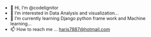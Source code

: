 - 👋 Hi, I’m @codelignitor
- 👀 I’m interested in Data Analysis and visualization...
- 🌱 I’m currently learning Django python frame work and Machine learning...
- 📫 How to reach me ... haris7887@hotmail.com

<!---
codelignitor/codelignitor is a ✨ special ✨ repository because its `README.md` (this file) appears on your GitHub profile.
You can click the Preview link to take a look at your changes.
--->
